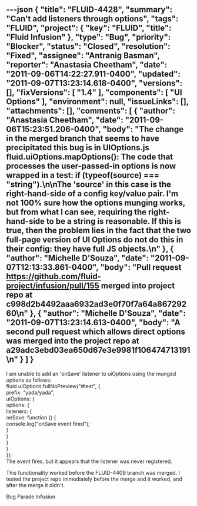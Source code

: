 ---json
{
  "title": "FLUID-4428",
  "summary": "Can't add listeners through options",
  "tags": "FLUID",
  "project": {
    "key": "FLUID",
    "title": "Fluid Infusion"
  },
  "type": "Bug",
  "priority": "Blocker",
  "status": "Closed",
  "resolution": "Fixed",
  "assignee": "Antranig Basman",
  "reporter": "Anastasia Cheetham",
  "date": "2011-09-06T14:22:27.911-0400",
  "updated": "2011-09-07T13:23:14.618-0400",
  "versions": [],
  "fixVersions": [
    "1.4"
  ],
  "components": [
    "UI Options"
  ],
  "environment": null,
  "issueLinks": [],
  "attachments": [],
  "comments": [
    {
      "author": "Anastasia Cheetham",
      "date": "2011-09-06T15:23:51.206-0400",
      "body": "The change in the merged branch that seems to have precipitated this bug is in UIOptions.js fluid.uiOptions.mapOptions(): The code that processes the user-passed-in options is now wrapped in a test: if (typeof(source) === \"string\").\n\nThe 'source' in this case is the right-hand-side of a config key/value pair. I'm not 100% sure how the options munging works, but from what I can see, requiring the right-hand-side to be a string is reasonable. If this is true, then the problem lies in the fact that the two full-page version of UI Options do not do this in their config: they have full JS objects.\n"
    },
    {
      "author": "Michelle D'Souza",
      "date": "2011-09-07T12:13:33.861-0400",
      "body": "Pull request <https://github.com/fluid-project/infusion/pull/155> merged into project repo at c998d2b4492aaa6932ad3e0f70f7a64a86729260\n"
    },
    {
      "author": "Michelle D'Souza",
      "date": "2011-09-07T13:23:14.613-0400",
      "body": "A second pull request which allows direct options was merged into the project repo at a29adc3ebd03ea650d67e3e9981f106474713191\n"
    }
  ]
}
---
I am unable to add an 'onSave' listener to uiOptions using the munged options as follows:\
fluid.uiOptions.fullNoPreview("#test", {\
prefix: "yada/yada",\
uiOptions: {\
options: {\
listeners: {\
onSave: function () {\
console.log("onSave event fired");\
}\
}\
}\
}\
});\
The event fires, but it appears that the listener was never registered.

This functionality worked before the FLUID-4409 branch was merged. I tested the project repo immediately before the merge and it worked, and after the merge it didn't.

Bug Parade Infusion

        
